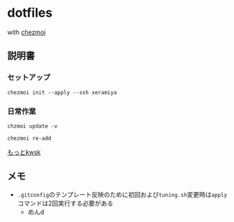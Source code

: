 # dotfiles

with [chezmoi](https://www.chezmoi.io/)

## 説明書

### セットアップ

```
chezmoi init --apply --ssh xeramiya
```

### 日常作業

```
chzmoi update -v
```

```
chezmoi re-add
```

[もっとkwsk](https://www.chezmoi.io/user-guide/command-overview/)

## メモ

- `.gitconfig`のテンプレート反映のために初回および`tuning.sh`変更時は`apply`コマンドは2回実行する必要がある
  - めんd
